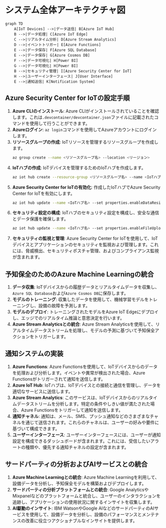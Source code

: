 # システム全体アーキテクチャ図

```mermaid
graph TD
    A[IoT Devices] -->|データ送信| B[Azure IoT Hub]
    B -->|データ処理| C[Azure IoT Edge]
    C -->|リアルタイム分析| D[Azure Stream Analytics]
    D -->|イベントトリガー| E[Azure Functions]
    E -->|データ保存| F[Azure SQL Database]
    E -->|データ保存| G[Azure Cosmos DB]
    F -->|データ可視化| H[Power BI]
    G -->|データ可視化| H[Power BI]
    B -->|セキュリティ管理| I[Azure Security Center for IoT]
    H -->|ユーザーインターフェース| J[User Interface]
    E -->|通知送信| K[Notification System]
```

## Azure Security Center for IoTの設定手順

1. **Azure CLIのインストール**: Azure CLIがインストールされていることを確認します。これは`.devcontainer/devcontainer.json`ファイルに記載されたコマンドを使用して行うことができます。
2. **Azureログイン**: `az login`コマンドを使用してAzureアカウントにログインします。
3. **リソースグループの作成**: IoTリソースを管理するリソースグループを作成します。
    ```bash
    az group create --name <リソースグループ名> --location <リージョン>
    ```
4. **IoTハブの作成**: IoTデバイスを管理するためのIoTハブを作成します。
    ```bash
    az iot hub create --resource-group <リソースグループ名> --name <IoTハブ名> --sku S1 --location <リージョン>
    ```
5. **Azure Security Center for IoTの有効化**: 作成したIoTハブでAzure Security Center for IoTを有効にします。
    ```bash
    az iot hub update --name <IoTハブ名> --set properties.enableDataResidency=true
    ```
6. **セキュリティ設定の構成**: IoTハブのセキュリティ設定を構成し、安全な通信とデータ保護を確保します。
    ```bash
    az iot hub update --name <IoTハブ名> --set properties.enableFileUploadNotifications=true
    ```
7. **セキュリティの監視と管理**: Azure Security Center for IoTを使用して、IoTデバイスとアプリケーションのセキュリティを監視および管理します。これには、脅威検出、セキュリティポスチャ管理、およびコンプライアンス監視が含まれます。

## 予知保全のためのAzure Machine Learningの統合

1. **データ収集**: IoTデバイスからの履歴データとリアルタイムデータを収集し、`Azure SQL Database`および`Azure Cosmos DB`に保存します。
2. **モデルのトレーニング**: 収集したデータを使用して、機械学習モデルをトレーニングし、設備の故障を予測します。
3. **モデルのデプロイ**: トレーニングされたモデルをAzure IoT Edgeにデプロイし、エッジでのリアルタイム推論と意思決定を行います。
4. **Azure Stream Analyticsとの統合**: Azure Stream Analyticsを使用して、リアルタイムデータストリームを処理し、モデルの予測に基づいて予知保全アクションをトリガーします。

## 通知システムの実装

1. **Azure Functions**: Azure Functionsを使用して、IoTデバイスからのデータを処理および分析します。イベントや異常が検出された場合、Azure Functionsがトリガーされて通知を送信します。
2. **Azure IoT Hub**: IoTハブは、IoTデバイスとの接続と通信を管理し、データを適切なサービスに送信します。
3. **Azure Stream Analytics**: このサービスは、IoTデバイスからのリアルタイムデータストリームを分析します。特定の条件やしきい値が満たされた場合、Azure Functionsをトリガーして通知を送信します。
4. **通知チャネル**: 通知は、メール、SMS、プッシュ通知などのさまざまなチャネルを通じて送信されます。これらのチャネルは、ユーザーの好みや要件に基づいて構成できます。
5. **ユーザーインターフェース**: ユーザーインターフェースには、ユーザーが通知設定を構成できるダッシュボードが含まれます。これには、受信したいアラートの種類や、優先する通知チャネルの設定が含まれます。

## サードパーティの分析およびAIサービスとの統合

1. **Azure Machine Learningとの統合**: Azure Machine Learningを利用して、設備データを分析し、予知保全モデルを構築およびデプロイします。
2. **サードパーティの分析プラットフォームとの統合**: Google AnalyticsやMixpanelなどのプラットフォームと統合し、ユーザーのインタラクションを追跡し、アプリケーションの使用状況に関するインサイトを収集します。
3. **AI駆動のインサイト**: IBM WatsonやGoogle AIなどのサードパーティのAIサービスを使用して、設備データを分析し、設備のパフォーマンスとメンテナンスの改善に役立つアクショナブルなインサイトを提供します。
